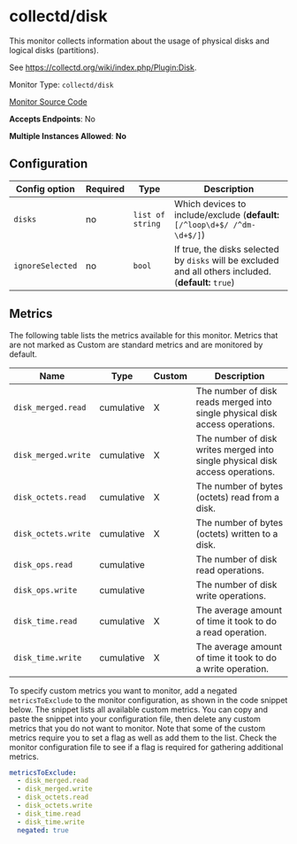 <!--- GENERATED BY gomplate from scripts/docs/monitor-page.md.tmpl --->

# collectd/disk

 This monitor collects information about the usage of
physical disks and logical disks (partitions).

See https://collectd.org/wiki/index.php/Plugin:Disk.


Monitor Type: `collectd/disk`

[Monitor Source Code](https://github.com/signalfx/signalfx-agent/tree/master/internal/monitors/collectd/disk)

**Accepts Endpoints**: No

**Multiple Instances Allowed**: **No**

## Configuration

| Config option | Required | Type | Description |
| --- | --- | --- | --- |
| `disks` | no | `list of string` | Which devices to include/exclude (**default:** `[/^loop\d+$/ /^dm-\d+$/]`) |
| `ignoreSelected` | no | `bool` | If true, the disks selected by `disks` will be excluded and all others included. (**default:** `true`) |




## Metrics

The following table lists the metrics available for this monitor. Metrics that are not marked as Custom are standard metrics and are monitored by default.

| Name | Type | Custom | Description |
| ---  | ---  | ---    | ---         |
| `disk_merged.read` | cumulative | X | The number of disk reads merged into single physical disk access operations. |
| `disk_merged.write` | cumulative | X | The number of disk writes merged into single physical disk access operations. |
| `disk_octets.read` | cumulative | X | The number of bytes (octets) read from a disk. |
| `disk_octets.write` | cumulative | X | The number of bytes (octets) written to a disk. |
| `disk_ops.read` | cumulative |  | The number of disk read operations. |
| `disk_ops.write` | cumulative |  | The number of disk write operations. |
| `disk_time.read` | cumulative | X | The average amount of time it took to do a read operation. |
| `disk_time.write` | cumulative | X | The average amount of time it took to do a write operation. |

To specify custom metrics you want to monitor, add a negated `metricsToExclude` to the monitor configuration, as shown in the code snippet below. The snippet lists all available custom metrics. You can copy and paste the snippet into your configuration file, then delete any custom metrics that you do not want to monitor. 
Note that some of the custom metrics require you to set a flag as well as add them to the list. Check the monitor configuration file to see if a flag is required for gathering additional metrics.
```yaml 
metricsToExclude:
  - disk_merged.read
  - disk_merged.write
  - disk_octets.read
  - disk_octets.write
  - disk_time.read
  - disk_time.write
  negated: true
```





